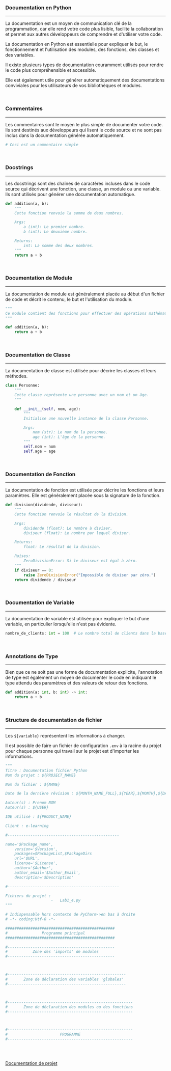 ### Documentation en Python

---

La documentation est un moyen de communication clé de la programmation, car elle rend votre code plus lisible, facilite la collaboration et permet aux autres développeurs de comprendre et d'utiliser votre code.

La documentation en Python est essentielle pour expliquer le but, le fonctionnement et l'utilisation des modules, des fonctions, des classes et des variables.

Il existe plusieurs types de documentation couramment utilisés pour rendre le code plus compréhensible et accessible.

Elle est également utile pour générer automatiquement des documentations conviviales pour les utilisateurs de vos bibliothèques et modules.

<br>

### Commentaires

---

Les commentaires sont le moyen le plus simple de documenter votre code. Ils sont destinés aux développeurs qui lisent le code source et ne sont pas inclus dans la documentation générée automatiquement.

```python
# Ceci est un commentaire simple
```

<br>

### Docstrings

---

Les docstrings sont des chaînes de caractères incluses dans le code source qui décrivent une fonction, une classe, un module ou une variable. Ils sont utilisés pour générer une documentation automatique.

```python
def addition(a, b):
    """
    Cette fonction renvoie la somme de deux nombres.

    Args:
        a (int): Le premier nombre.
        b (int): Le deuxième nombre.

    Returns:
        int: La somme des deux nombres.
    """
    return a + b
```

<br>

### Documentation de Module

---

La documentation de module est généralement placée au début d'un fichier de code et décrit le contenu, le but et l'utilisation du module.

```python
"""
Ce module contient des fonctions pour effectuer des opérations mathématiques de base.
"""

def addition(a, b):
    return a + b
```

<br>

### Documentation de Classe

---

La documentation de classe est utilisée pour décrire les classes et leurs méthodes.

```python
class Personne:
    """
    Cette classe représente une personne avec un nom et un âge.
    """

    def __init__(self, nom, age):
        """
        Initialise une nouvelle instance de la classe Personne.

        Args:
            nom (str): Le nom de la personne.
            age (int): L'âge de la personne.
        """
        self.nom = nom
        self.age = age
```

<br>

### Documentation de Fonction

---

La documentation de fonction est utilisée pour décrire les fonctions et leurs paramètres. Elle est généralement placée sous la signature de la fonction.

```python
def division(dividende, diviseur):
    """
    Cette fonction renvoie le résultat de la division.

    Args:
        dividende (float): Le nombre à diviser.
        diviseur (float): Le nombre par lequel diviser.

    Returns:
        float: Le résultat de la division.

    Raises:
        ZeroDivisionError: Si le diviseur est égal à zéro.
    """
    if diviseur == 0:
        raise ZeroDivisionError("Impossible de diviser par zéro.")
    return dividende / diviseur
```

<br>

### Documentation de Variable

---

La documentation de variable est utilisée pour expliquer le but d'une variable, en particulier lorsqu'elle n'est pas évidente.

```python
nombre_de_clients: int = 100  # Le nombre total de clients dans la base de données
```

<br>

### Annotations de Type

---

Bien que ce ne soit pas une forme de documentation explicite, l'annotation de type est également un moyen de documenter le code en indiquant le type attendu des paramètres et des valeurs de retour des fonctions.

```python
def addition(a: int, b: int) -> int:
    return a + b
```

<br>

### Structure de documentation de fichier

---

Les `${variable}` représentent les informations à changer.

Il est possible de faire un fichier de configuration `.env` à la racine du projet pour chaque personne qui travail sur le projet est d'importer les informations.

```python
"""
Titre : Documentation fichier Python
Nom du projet : ${PROJECT_NAME}

Nom du fichier : ${NAME}

Date de la dernière révision : ${MONTH_NAME_FULL},${YEAR},${MONTH},${DAY},${TIME}

Auteur(s) : Prenom NOM
Auteur(s) : ${USER}

IDE utilisé : ${PRODUCT_NAME}

Client : e-learning

#-------------------------------------------------

name='$Package_name',
    version='$Version',
    packages=$PackageList,$PackageDirs
    url='$URL',
    license='$License',
    author='$Author',
    author_email='$Author_Email',
    description='$Description'

#-------------------------------------------------

Fichiers du projet :
                    -   Lab1_4.py
"""

# Indispensable hors contexte de PyCharm->en bas à droite
# -*- coding:Utf-8 -*-

################################################
#               Programme principal
################################################

#-----------------------------------------------
#           Zone des 'imports' de modules
#-----------------------------------------------



#----------------------------------------------------
#       Zone de déclaration des variables 'globales'
#----------------------------------------------------



#-------------------------------------------------------
#       Zone de déclaration des modules ou des fonctions
#-------------------------------------------------------



#-------------------------------------------------------
#                       PROGRAMME
#-------------------------------------------------------



```

<br>

[Documentation de projet](Annexes/Documentations%20de%20projet.md)